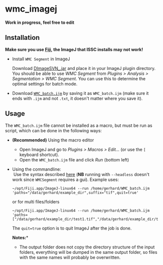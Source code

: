 # wmc_imagej

**Work in progress, feel free to edit**

## Installation

**Make sure you use [Fiji](https://fiji.sc/), the ImageJ that ISSC installs may not work!**

* Install `WMC Segment` in ImageJ

  Download [DImageSVN_.jar](https://github.com/lacdr-tox/cellprofiler-plugins/blob/master/ij_plugins/DImageSVN_.jar) and place it in your ImageJ plugin directory. You should be able to use *WMC Segment* from *Plugins > Analysis > Segmentation > WMC Segment*. You can use this to determine the optimal settings for batch mode.

* Download [`WMC_batch.ijm`](https://github.com/lacdr-tox/wmc_imagej/raw/master/WMC_batch.ijm) by saving it as `WMC_batch.ijm` (make sure it ends with `.ijm` and not `.txt`, it doesn't matter where you save it).

## Usage

The `WMC_batch.ijm` file cannot be installed as a macro, but must be run as script, which can be done in the following ways:

* **(Recommended)** Using the macro editor
  * Open ImageJ and go to *Plugins > Macros > Edit...* (or use the `[` keyboard shortcut).
  * Open the `WMC_batch.ijm` file and click *Run* (bottom left)
* Using the commandline:  
  Use the syntax described [here](https://imagej.net/Scripting_Headless) (**NB** running with `--headless` doesn't work since `WMCSegment` requires a gui). Example uses:

      ~/opt/Fiji.app/ImageJ-linux64 --run /home/gerhard/WMC_batch.ijm 'paths="/data/gerhard/example_dir",suffix="tif",quit=true'
      
  or for multi files/folders

      ~/opt/Fiji.app/ImageJ-linux64 --run /home/gerhard/WMC_batch.ijm 'paths=["/data/gerhard/example_dir/test1.tif","/data/gerhard/example_dir/test2.tif"],quit=true'
      
  The `quit=true` option is to quit ImageJ after the job is done.
  
  **Notes:***
  * The output folder does not copy the directory structure of the input folders, everything will be dumped in the same output folder, so files with the same names will probably be overwritten.
